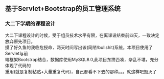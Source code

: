## 基于Servlet+Bootstrap的员工管理系统
### 大二下学期的课程设计
大二下课程设计的时候，受于组员技术水平有限，在离课设结束前四天，一致决定放弃原先项目，<br>
摸了好久鱼的我临危授命，两天时间写出该(简陋/bullshit)系统。本项目使用了Servlet与前<br>
端框架Bootstrap结合，数据库使用MySQL8.0,此项目东拼西凑，杂乱不堪，充分体现了代码的<br>
重用(就是复制粘贴+大量重复代码)，自己都看不下去的那种。。。就这样吧毁灭了
